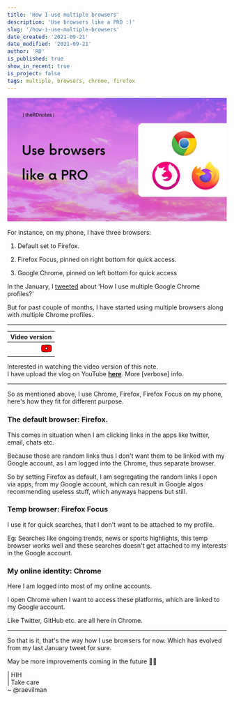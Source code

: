 ```yaml
---
title: 'How I use multiple browsers'
description: 'Use browsers like a PRO :)'
slug: '/how-i-use-multiple-browsers'
date_created: '2021-09-21'
date_modified: '2021-09-21'
author: 'RD'
is_published: true
show_in_recent: true
is_project: false
tags: multiple, browsers, chrome, firefox
---
```


![How I use multiple browsers on PC and phone](./assets/cover-multiple-browsers.webp)

For instance, on my phone, I have three browsers:

1. Default set to Firefox.

2. Firefox Focus, pinned on right bottom for quick access.

3. Google Chrome, pinned on left bottom for quick access

In the January, I [tweeted](https://twitter.com/raevilman/status/1355399469576056832?s=20) about 'How I use multiple Google Chrome profiles?'

But for past couple of months, I have started using multiple browsers along with multiple Chrome profiles.

---
| Video version |
| ---: |
| ![YouTube logo](../assets/yt_vid_icon.png)  |

Interested in watching the video version of this note.  
I have upload the vlog on YouTube __[here](https://youtu.be/qg7NZWLgL8E)__. More [verbose] info.

---

So as mentioned above, I use Chrome, Firefox, Firefox Focus on my phone,  
here's how they fit for different purpose.



### The default browser: Firefox.

This comes in situation when I am clicking links in the apps like twitter, email, chats etc.

Because those are random links thus I don't want them to be linked with my Google account, as I am logged into the Chrome, thus separate browser.

So by setting Firefox as default, I am segregating the random links I open via apps, from my Google account, which can result in Google algos recommending useless stuff, which anyways happens but still.

### Temp browser: Firefox Focus

I use it for quick searches, that I don't want to be attached to my profile. 

Eg: 
Searches like ongoing trends, news or sports highlights, this temp browser works well 
and these searches doesn't get attached to my interests in the Google account.

### My online identity: Chrome

Here I am logged into most of my online accounts. 

I open Chrome when I want to access these platforms, which are linked to my Google account. 

Like Twitter, GitHub etc. are all here in Chrome.

---

So that is  it, that's the way how I use browsers for now.
Which has evolved from my last January tweet for sure.

May be more improvements coming in the future 🤷‍♀️  

|  HIH  
|  Take care  
~ @raevilman